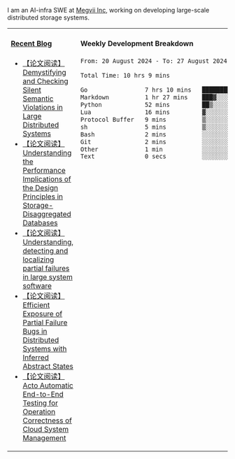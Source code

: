 I am an AI-infra SWE at [Megvii Inc](https://en.megvii.com/), working on developing large-scale distributed storage systems.

<table width="960px">
<tr>
<td valign="top" width="50%">

#### <a href="https://www.kongjun18.me" target="_blank">Recent Blog</a>

<!-- BLOG-POST-LIST:START -->
- [【论文阅读】Demystifying and Checking Silent Semantic Violations in Large Distributed Systems](https://kongjun18.github.io/posts/demystifying-and-checking-silent-semantic-violations-in-large-distributed-systems/)
- [【论文阅读】Understanding the Performance Implications of the Design Principles in Storage-Disaggregated Databases](https://kongjun18.github.io/posts/understanding-the-performance-implications-of-the-design-principles-in-storage-disaggregated-databases/)
- [【论文阅读】Understanding, detecting and localizing partial failures in large system software](https://kongjun18.github.io/posts/understanding-detecting-and-localizing-partial-failures-in-large-system-software/)
- [【论文阅读】Efficient Exposure of Partial Failure Bugs in Distributed Systems with Inferred Abstract States](https://kongjun18.github.io/posts/efficient-exposure-of-partial-failure-bugs-in-distributed-systems-with-inferred-abstract-states/)
- [【论文阅读】Acto Automatic End-to-End Testing for Operation Correctness of Cloud System Management](https://kongjun18.github.io/posts/acto-automatic-end-to-end-testing-for-operation-correctness-of-cloud-system-management/)
<!-- BLOG-POST-LIST:END -->

</td>
<td valign="top" width="50%">

#### Weekly Development Breakdown

<!--START_SECTION:waka-->

```txt
From: 20 August 2024 - To: 27 August 2024

Total Time: 10 hrs 9 mins

Go                7 hrs 10 mins   █████████████████▓░░░░░░░   70.68 %
Markdown          1 hr 27 mins    ███▓░░░░░░░░░░░░░░░░░░░░░   14.40 %
Python            52 mins         ██▒░░░░░░░░░░░░░░░░░░░░░░   08.68 %
Lua               16 mins         ▓░░░░░░░░░░░░░░░░░░░░░░░░   02.67 %
Protocol Buffer   9 mins          ▒░░░░░░░░░░░░░░░░░░░░░░░░   01.54 %
sh                5 mins          ▒░░░░░░░░░░░░░░░░░░░░░░░░   00.98 %
Bash              2 mins          ░░░░░░░░░░░░░░░░░░░░░░░░░   00.43 %
Git               2 mins          ░░░░░░░░░░░░░░░░░░░░░░░░░   00.40 %
Other             1 min           ░░░░░░░░░░░░░░░░░░░░░░░░░   00.16 %
Text              0 secs          ░░░░░░░░░░░░░░░░░░░░░░░░░   00.06 %
```

<!--END_SECTION:waka-->
</td>
</tr>

</table>
